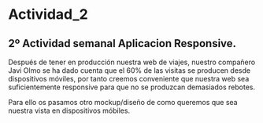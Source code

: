 # Actividad_2
## 2º Actividad semanal Aplicacion Responsive.

Después de tener en producción nuestra web de viajes, nuestro compañero Javi Olmo se ha dado cuenta que el 60% de las visitas se producen desde dispositivos móviles, por tanto creemos conveniente que nuestra web sea suficientemente responsive para que no se produzcan demasiados rebotes.

Para ello os pasamos otro mockup/diseño de como queremos que sea nuestra vista en dispositivos móbiles.

